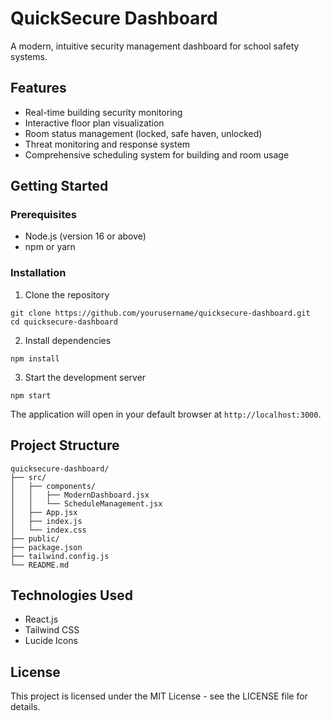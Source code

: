 # QuickSecure Dashboard

A modern, intuitive security management dashboard for school safety systems.

## Features

- Real-time building security monitoring
- Interactive floor plan visualization
- Room status management (locked, safe haven, unlocked)
- Threat monitoring and response system
- Comprehensive scheduling system for building and room usage

## Getting Started

### Prerequisites

- Node.js (version 16 or above)
- npm or yarn

### Installation

1. Clone the repository
```
git clone https://github.com/yourusername/quicksecure-dashboard.git
cd quicksecure-dashboard
```

2. Install dependencies
```
npm install
```

3. Start the development server
```
npm start
```

The application will open in your default browser at `http://localhost:3000`.

## Project Structure

```
quicksecure-dashboard/
├── src/
│   ├── components/
│   │   ├── ModernDashboard.jsx
│   │   └── ScheduleManagement.jsx
│   ├── App.jsx
│   ├── index.js
│   └── index.css
├── public/
├── package.json
├── tailwind.config.js
└── README.md
```

## Technologies Used

- React.js
- Tailwind CSS
- Lucide Icons

## License

This project is licensed under the MIT License - see the LICENSE file for details.
